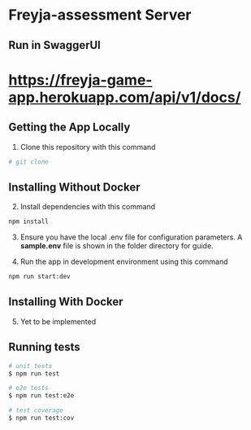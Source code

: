 # Freyja-assessment Server

## Run in SwaggerUI
# https://freyja-game-app.herokuapp.com/api/v1/docs/
## Getting the App Locally

1. Clone this repository with this command
```bash
# git clone 
```

## Installing Without Docker

2. Install dependencies with this command
```bash
npm install
```

3. Ensure you have the local .env file for configuration parameters. A **sample.env** file is shown in the folder directory for guide.

4. Run the app in development environment using this command
```bash
npm run start:dev
```
## Installing With Docker

5. Yet to be implemented

## Running tests

```bash
# unit tests
$ npm run test

# e2e tests
$ npm run test:e2e

# test coverage
$ npm run test:cov
```
